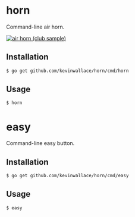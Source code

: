 # horn

Command-line air horn.

[![air horn (club sample)](https://img.youtube.com/vi/a_6CZ2JaEuc/0.jpg)](https://www.youtube.com/watch?v=a_6CZ2JaEuc)

## Installation

~~~ sh
$ go get github.com/kevinwallace/horn/cmd/horn
~~~

## Usage

~~~ sh
$ horn
~~~

# easy

Command-line easy button.

## Installation

~~~ sh
$ go get github.com/kevinwallace/horn/cmd/easy
~~~

## Usage

~~~ sh
$ easy
~~~